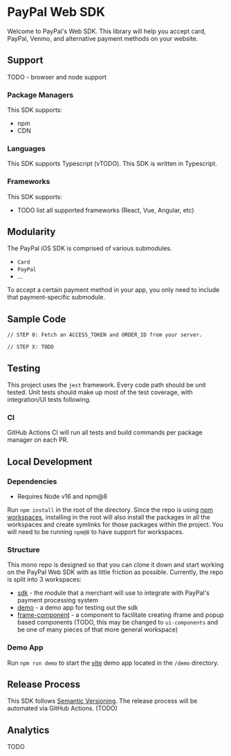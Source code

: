 # PayPal Web SDK

Welcome to PayPal's Web SDK. This library will help you accept card, PayPal, Venmo, and alternative payment methods on your website.

## Support

TODO - browser and node support

### Package Managers

This SDK supports:

- npm
- CDN

### Languages

This SDK supports Typescript (vTODO). This SDK is written in Typescript.

### Frameworks

This SDK supports:

- TODO list all supported frameworks (React, Vue, Angular, etc)

## Modularity

The PayPal iOS SDK is comprised of various submodules.

- `Card`
- `PayPal`
- ...

To accept a certain payment method in your app, you only need to include that payment-specific submodule.

## Sample Code

```
// STEP 0: Fetch an ACCESS_TOKEN and ORDER_ID from your server.

// STEP X: TODO
```

## Testing

This project uses the `jest` framework. Every code path should be unit tested. Unit tests should make up most of the test coverage, with integration/UI tests following.

### CI

GitHub Actions CI will run all tests and build commands per package manager on each PR.

## Local Development

### Dependencies

* Requires Node v16 and npm@8

Run `npm install` in the root of the directory. Since the repo is using [npm workspaces](https://docs.npmjs.com/cli/v8/using-npm/workspaces), installing in the root will also install the packages in all the workspaces and create symlinks for those packages within the project. You will need to be running `npm@8` to have support for workspaces.

### Structure

This mono repo is designed so that you can clone it down and start working on the PayPal Web SDK with as little friction as possible. Currently, the repo is split into 3 workspaces:

* [sdk](./sdk/) - the module that a merchant will use to integrate with PayPal's payment processing system
* [demo](./demo/) - a demo app for testing out the sdk
* [frame-component](./frame-component/) - a component to facilitate creating iframe and popup based components (TODO, this may be changed to `ui-components` and be one of many pieces of that more general workspace)

### Demo App

Run `npm run demo` to start the [vite](https://vitejs.dev/guide/) demo app located in the `/demo` directory.

## Release Process

This SDK follows [Semantic Versioning](https://semver.org/). The release process will be automated via GitHub Actions. (TODO)

## Analytics

TODO
